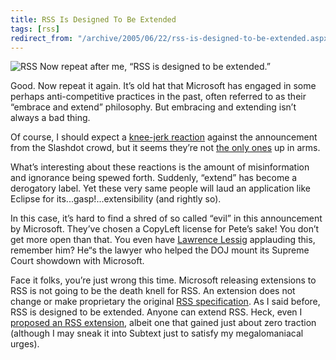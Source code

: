 ```yaml
---
title: RSS Is Designed To Be Extended
tags: [rss]
redirect_from: "/archive/2005/06/22/rss-is-designed-to-be-extended.aspx/"
---
```


![RSS](https://haacked.com/images/RSSLOGO.jpg) Now repeat after me, “RSS
is designed to be extended.”

Good. Now repeat it again. It’s old hat that Microsoft has engaged in
some perhaps anti-competitive practices in the past, often referred to
as their “embrace and extend” philosophy. But embracing and extending
isn’t always a bad thing.

Of course, I should expect a [knee-jerk
reaction](http://slashdot.org/article.pl?sid=05/06/24/183213&from=rss)
against the announcement from the Slashdot crowd, but it seems they’re
not [the only
ones](http://radio.weblogs.com/0001011/2005/06/24.html#a10463) up in
arms.

What’s interesting about these reactions is the amount of misinformation
and ignorance being spewed forth. Suddenly, “extend” has become a
derogatory label. Yet these very same people will laud an application
like Eclipse for its...gasp!...extensibility (and rightly so).

In this case, it’s hard to find a shred of so called “evil” in this
announcement by Microsoft. They’ve chosen a CopyLeft license for Pete’s
sake! You don’t get more open than that. You even have [Lawrence
Lessig](http://www.lessig.org/blog/) applauding this, remember him? He“s
the lawyer who helped the DOJ mount its Supreme Court showdown with
Microsoft.

Face it folks, you’re just wrong this time. Microsoft releasing
extensions to RSS is not going to be the death knell for RSS. An
extension does not change or make proprietary the original [RSS
specification](http://blogs.law.harvard.edu/tech/rss). As I said before,
RSS is designed to be extended. Anyone can extend RSS. Heck, even I
[proposed an RSS
extension](https://haacked.com/archive/2004/04/24/359.aspx), albeit one
that gained just about zero traction (although I may sneak it into
Subtext just to satisfy my megalomaniacal urges).

